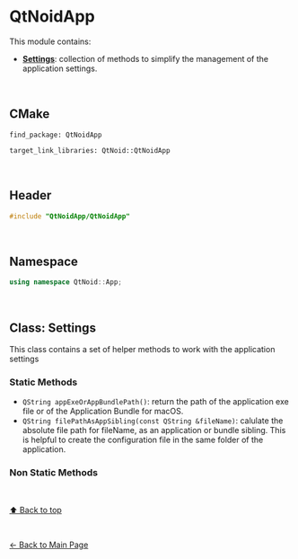 # QtNoidApp
This module contains:
- [**Settings**](#class-settings): collection of methods to simplify the management of the application
settings.



&nbsp;

## CMake
```
find_package: QtNoidApp

target_link_libraries: QtNoid::QtNoidApp
```

&nbsp;

## Header

```cpp
#include "QtNoidApp/QtNoidApp"
```

&nbsp;

## Namespace

```cpp
using namespace QtNoid::App;
```

&nbsp;

## Class: Settings
This class contains a set of helper methods to work with the application settings


### Static Methods

- `QString appExeOrAppBundlePath()`: return the path of the application exe file 
or of the Application Bundle for macOS.
- `QString filePathAsAppSibling(const QString &fileName)`: calulate the absolute
file path for fileName, as an application or bundle sibling. This is helpful to
create the configuration file in the same folder of the application.



### Non Static Methods

&nbsp;

[⬆ Back to top](#qtnoidsapp)

&nbsp;


[← Back to Main Page](./../README.md)

